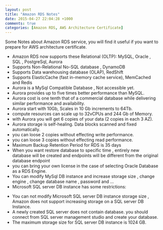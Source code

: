 ```yaml
---
layout: post
title: "Amazon RDS Notes"
date: 2015-04-27 22:04:28 +1000
comments: true
categories: [Amazon RDS, AWS Architecture Certificate]
---
```

 
 Some Notes about Amazon RDS service, you will find it useful if you want to prepare for AWS architecture certificate.


 * Amazon RDS now supports these Relational (OLTP): MySQL, Oracle , SQL , PostgreSql, Aurora
* Supports Non-Relational No-SQL database , DynamoDB
* Supports Data warehousing database (OLAP), RedShift
* Supports ElasticCache (fast in-memory cache service), MemCached and Redis
* Aurora is a MySql Compatible Database , Not accessible yet.
* Aurora provides up to five times better performance than MySQL.
* Aurora cost is one tenth that of a commercial database while delivering similar performance and availability.
* Aurora start with 10Gb, Scales in 10 Gb increments to 64Tb.
* compute resources can scale up to 32vCPUs and 244 Gb of Memory.
* with Aurora you will get 6 copies of your data (2 copies in each 3 AZ).
* Aurora storage is self-healing. Data blocks scanned and fixed automatically.
* you can loose 2 copies without effecting write performance.
* you can loose 3 copies without effecting read performance.
* Maximum Backup Retention Period for RDS is 35 days
* When you want restore database to specific time , entirely new database will be created and endpoints will be different from the original database endpoint
* you can bring your own license in the case of selecting Oracle Database as a RDS Engine.
* You can modify MySql DB instance and increase storage size , change engine , change database name , password and ...
* Microsoft SQL server DB instance has some restrictions:

-	 You can not modify Microsoft SQL server DB instance storage size , Amazon does not support increasing storage on a SQL server DB Instance.
-	 A newly created SQL server does not contain database. you should connect from SQL server management studio and create your database.
-	The maximum storage size for SQL server DB instance is 1024 GB.

